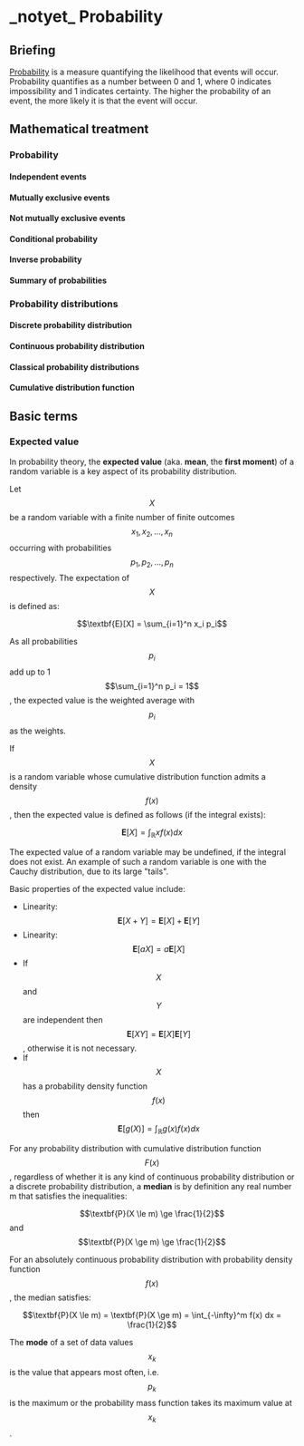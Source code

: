 # \_notyet\_ Probability

## Briefing

[Probability](https://en.wikipedia.org/wiki/Probability) is a measure quantifying the likelihood that events will occur. Probability quantifies as a number between 0 and 1, where 0 indicates impossibility and 1 indicates certainty. The higher the probability of an event, the more likely it is that the event will occur.

## Mathematical treatment

### Probability

#### Independent events

#### Mutually exclusive events

#### Not mutually exclusive events

#### Conditional probability

#### Inverse probability

#### Summary of probabilities

### Probability distributions

#### Discrete probability distribution

#### Continuous probability distribution

#### Classical probability distributions

#### Cumulative distribution function

## Basic terms

### Expected value

In probability theory, the **expected value** \(aka. **mean**, the **first moment**\) of a random variable is a key aspect of its probability distribution.

Let $$X$$ be a random variable with a finite number of finite outcomes $$x_1, x_2,..., x_n$$ occurring with probabilities $$p_1, p_2,..., p_n$$ respectively. The expectation of $$X$$ is defined as:

$$\textbf{E}[X] = \sum_{i=1}^n x_i p_i$$

As all probabilities $$p_i$$ add up to 1 $$\sum_{i=1}^n p_i = 1$$, the expected value is the weighted average with $$p_i$$ as the weights.

If $$X$$ is a random variable whose cumulative distribution function admits a density $$f(x)$$, then the expected value is defined as follows \(if the integral exists\):

$$\textbf{E}[X] = \int_\mathbb{R} x f(x) dx$$

The expected value of a random variable may be undefined, if the integral does not exist. An example of such a random variable is one with the Cauchy distribution, due to its large "tails".

Basic properties of the expected value include:

* Linearity: $$\textbf{E}[X+Y] = \textbf{E}[X] + \textbf{E}[Y]$$
* Linearity: $$\textbf{E}[a X] = a \textbf{E}[X]$$
* If $$X$$ and $$Y$$ are independent then $$\textbf{E}[XY] = \textbf{E}[X] \textbf{E}[Y]$$, otherwise it is not necessary.
* If $$X$$ has a probability density function $$f(x)$$ then $$\textbf{E}[g(X)] = \int_\mathbb{R} g(x) f(x) dx$$

For any probability distribution with cumulative distribution function $$F(x)$$, regardless of whether it is any kind of continuous probability distribution or a discrete probability distribution, a **median** is by definition any real number m that satisfies the inequalities:

$$\textbf{P}(X \le m) \ge \frac{1}{2}$$ and $$\textbf{P}(X \ge m) \ge \frac{1}{2}$$

For an absolutely continuous probability distribution with probability density function $$f(x)$$, the median satisfies:

$$\textbf{P}(X \le m) = \textbf{P}(X \ge m) = \int_{-\infty}^m f(x) dx = \frac{1}{2}$$

The **mode** of a set of data values $$x_k$$ is the value that appears most often, i.e. $$p_k$$ is the maximum or the probability mass function takes its maximum value at $$x_k$$.

